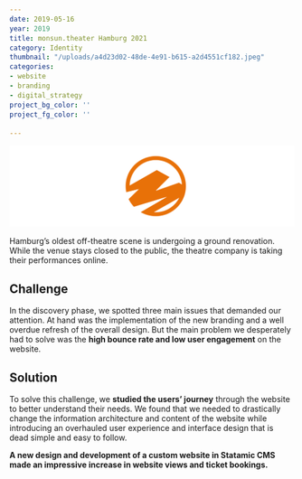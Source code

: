 ```yaml
---
date: 2019-05-16
year: 2019
title: monsun.theater Hamburg 2021
category: Identity
thumbnail: "/uploads/a4d23d02-48de-4e91-b615-a2d4551cf182.jpeg"
categories:
- website
- branding
- digital_strategy
project_bg_color: ''
project_fg_color: ''

---
```

![](/uploads/monsunlogowordmarkwhitetext.png "monsun.")

Hamburg’s oldest off-theatre scene is undergoing a ground renovation. While the venue stays closed to the public, the theatre company is taking their performances online.

## **Challenge**

In the discovery phase, we spotted three main issues that demanded our attention. At hand was the implementation of the new branding and a well overdue refresh of the overall design. But the main problem we desperately had to solve was the **high bounce rate and low user engagement** on the website.

## **Solution**

To solve this challenge, we **studied the users’ journey** through the website to better understand their needs. We found that we needed to drastically change the information architecture and content of the website while introducing an overhauled user experience and interface design that is dead simple and easy to follow.

**A new design and development of a custom website in Statamic CMS made an impressive increase in website views and ticket bookings.** 